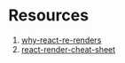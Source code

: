 # Resources

1. [why-react-re-renders](https://www.joshwcomeau.com/react/why-react-re-renders/)
2. [react-render-cheat-sheet](https://alexsidorenko.com/blog/react-render-cheat-sheet/)
